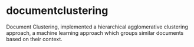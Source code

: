 # documentclustering
Document Clustering, implemented a hierarchical agglomerative clustering approach, a machine learning approach which groups similar documents based on their context.
